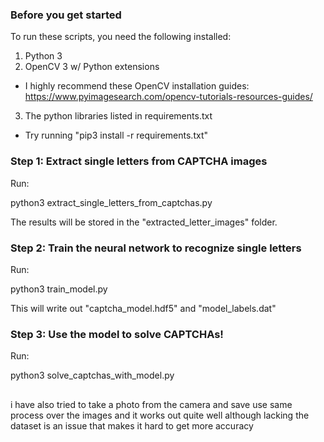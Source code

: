 ### Before you get started

To run these scripts, you need the following installed:

1. Python 3
2. OpenCV 3 w/ Python extensions
 - I highly recommend these OpenCV installation guides: 
   https://www.pyimagesearch.com/opencv-tutorials-resources-guides/ 
3. The python libraries listed in requirements.txt
 - Try running "pip3 install -r requirements.txt"

### Step 1: Extract single letters from CAPTCHA images

Run:

python3 extract_single_letters_from_captchas.py

The results will be stored in the "extracted_letter_images" folder.


### Step 2: Train the neural network to recognize single letters

Run:

python3 train_model.py

This will write out "captcha_model.hdf5" and "model_labels.dat"


### Step 3: Use the model to solve CAPTCHAs!

Run: 

python3 solve_captchas_with_model.py

##
i have also tried to take a photo from the camera and save use same process
over the images and it works out quite well although lacking the dataset is
an issue that makes it hard to get more accuracy 
